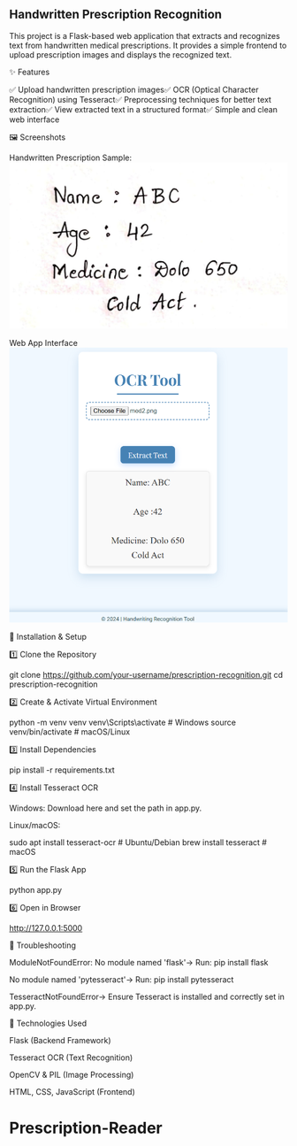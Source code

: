 ## Handwritten Prescription Recognition

This project is a Flask-based web application that extracts and recognizes text from handwritten medical prescriptions. It provides a simple frontend to upload prescription images and displays the recognized text.

✨ Features

✅ Upload handwritten prescription images✅ OCR (Optical Character Recognition) using Tesseract✅ Preprocessing techniques for better text extraction✅ View extracted text in a structured format✅ Simple and clean web interface

🖼️ Screenshots

Handwritten Prescription Sample:
![Handwritten Prescription](docs/sample.jpg)

Web App Interface
![Web App Interface](docs/web_interface.png)

🚀 Installation & Setup

1️⃣ Clone the Repository

git clone https://github.com/your-username/prescription-recognition.git
cd prescription-recognition

2️⃣ Create & Activate Virtual Environment

python -m venv venv
venv\Scripts\activate  # Windows
source venv/bin/activate  # macOS/Linux

3️⃣ Install Dependencies

pip install -r requirements.txt

4️⃣ Install Tesseract OCR

Windows: Download here and set the path in app.py.

Linux/macOS:

sudo apt install tesseract-ocr  # Ubuntu/Debian
brew install tesseract          # macOS

5️⃣ Run the Flask App

python app.py

6️⃣ Open in Browser

http://127.0.0.1:5000

🔧 Troubleshooting

ModuleNotFoundError: No module named 'flask'→ Run: pip install flask

No module named 'pytesseract'→ Run: pip install pytesseract

TesseractNotFoundError→ Ensure Tesseract is installed and correctly set in app.py.

📌 Technologies Used

Flask (Backend Framework)

Tesseract OCR (Text Recognition)

OpenCV & PIL (Image Processing)

HTML, CSS, JavaScript (Frontend)

# Prescription-Reader
